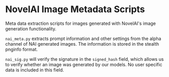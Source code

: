 # NovelAI Image Metadata Scripts

Meta data extraction scripts for images generated with NovelAI's image generation functionality.

`nai_meta.py` extracts prompt information and other settings from the alpha channel of NAI generated images. The information is stored in the stealth pnginfo format.

`nai_sig.py` will verify the signature in the `signed_hash` field, which allows us to verify whether an image was generated by our models. No user specific data is included in this field.
